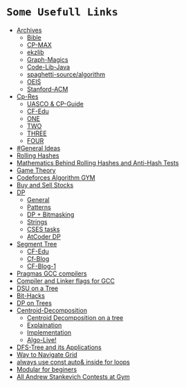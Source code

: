 # ``` Some Usefull Links ```
- [Archives]()
    - [Bible](https://github.com/sarafanshul/Bible)
    - [CP-MAX](https://cp-algorithms.com/)
    - [ekzlib](https://www.algorithm-archive.org/)
    - [Graph-Magics](http://www.graph-magics.com/algorithms.php)	
    - [Code-Lib-Java](http://code-library.herokuapp.com/)
    - [spaghetti-source/algorithm](https://github.com/spaghetti-source/algorithm)
    - [OEIS](https://oeis.org/)
    - [Stanford-ACM](https://github.com/jaehyunp/stanfordacm)
- [Cp-Res]()
    - [UASCO & CP-Guide](https://usaco.guide/)
    - [CF-Edu]()
    - [ONE](https://codeforces.com/blog/entry/57282)
    - [TWO](https://codeforces.com/blog/entry/13529?f0a28=1)
    - [THREE](https://codeforces.com/blog/entry/82283)
    - [FOUR](https://csacademy.com/lessons/)
- [#General Ideas](https://codeforces.com/blog/entry/48417)
- [Rolling Hashes](https://codeforces.com/blog/entry/60445)
- [Mathematics Behind Rolling Hashes and Anti-Hash Tests](https://codeforces.com/blog/entry/60442) 
- [Game Theory](https://codeforces.com/blog/entry/66040)
- [Codeforces Algorithm GYM](https://codeforces.com/blog/entry/16221?f0a28=1)
- [Buy and Sell Stocks](https://leetcode.com/problems/best-time-to-buy-and-sell-stock-with-transaction-fee/discuss/108870/most-consistent-ways-of-dealing-with-the-series-of-stock-problems)
- [DP]()
   - [General](https://codeforces.com/blog/entry/67679)
   - [Patterns](https://leetcode.com/discuss/general-discussion/662866/dp-for-beginners-problems-patterns-sample-solutions)
   - [DP + Bitmasking]( https://codeforces.com/blog/entry/81516)
   - [Strings](https://leetcode.com/discuss/general-discussion/651719/how-to-solve-dp-string-template-and-4-steps-to-be-followed)
   - [CSES tasks](https://codeforces.com/blog/entry/70018)
   - [AtCoder DP ](https://atcoder.jp/contests/dp/tasks)
- [Segment Tree]()
    - [CF-Edu]()
    - [Cf-Blog](https://codeforces.com/blog/entry/18051)
    - [CF-Blog-1](https://codeforces.com/blog/entry/15890)
- [Pragmas GCC compilers](https://codeforces.com/blog/entry/66279?#comment-502778)
- [Compiler and Linker flags for GCC](https://developers.redhat.com/blog/2018/03/21/compiler-and-linker-flags-gcc/)
- [DSU on a Tree](https://codeforces.com/blog/entry/44351)
- [Bit-Hacks](https://graphics.stanford.edu/~seander/bithacks.html)
- [DP on Trees](https://codeforces.com/blog/entry/20935)
- [Centroid-Decomposition]()
    - [Centroid Decomposition on a tree](https://codeforces.com/blog/entry/73707)
    - [Explaination](https://www.youtube.com/watch?v=2izuGA8T8IE)
    - [Implementation](https://codeforces.com/blog/entry/58025)
    - [Algo-Live!](https://www.youtube.com/watch?v=3pk02p1-weU)
- [DFS-Tree and its Applications](https://codeforces.com/blog/entry/68138)
- [Way to Navigate Grid](https://codeforces.com/blog/entry/78827)
- [always use const auto& inside for loops](https://codeforces.com/blog/entry/77847)
- [Modular for beginers](https://codeforces.com/blog/entry/72527)
- [All Andrew Stankevich Contests at Gym](https://codeforces.com/blog/entry/7770)
```
